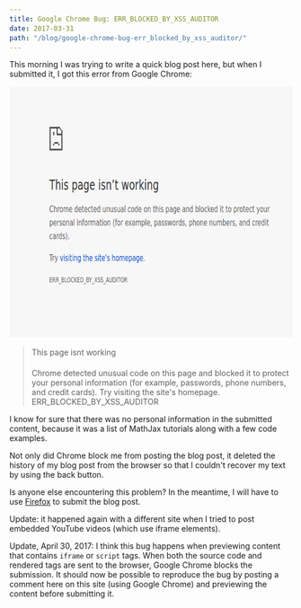```yaml
---
title: Google Chrome Bug: ERR_BLOCKED_BY_XSS_AUDITOR
date: 2017-03-31
path: "/blog/google-chrome-bug-err_blocked_by_xss_auditor/"
---
```


This morning I was trying to write a quick blog post here, but when I submitted it, I got this error from Google Chrome:

<img src="/files/chrome-xss.png" width="720" height="447" alt="chrome-xss.png" />

<blockquote>This page isnt working

Chrome detected unusual code on this page and blocked it to protect your personal information (for example, passwords, phone numbers, and credit cards).
Try visiting the site's homepage.
ERR_BLOCKED_BY_XSS_AUDITOR</blockquote>

I know for sure that there was no personal information in the submitted content, because it was a list of MathJax tutorials along with a few code examples.

Not only did Chrome block me from posting the blog post, it deleted the history of my blog post from the browser so that I couldn't recover my text by using the back button.

Is anyone else encountering this problem? In the meantime, I will have to use <a href="https://www.firefox.com/">Firefox</a> to submit the blog post.

Update: it happened again with a different site when I tried to post embedded YouTube videos (which use iframe elements).

Update, April 30, 2017: I think this bug happens when previewing content that contains <code>iframe</code> or <code>script</code> tags. When both the source code and rendered tags are sent to the browser, Google Chrome blocks the submission. It should now be possible to reproduce the bug by posting a comment here on this site (using Google Chrome) and previewing the content before submitting it.
